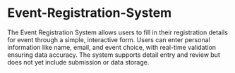 # Event-Registration-System
  The Event Registration System allows users to fill in their registration details for event through a simple, interactive form. Users can enter personal information like name, email, and event choice, with real-time validation ensuring data accuracy. The system supports detail entry and review but does not yet include submission or data storage. 
